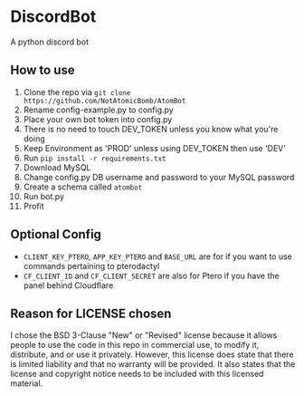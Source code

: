 # DiscordBot

A python discord bot

## How to use

1. Clone the repo via `git clone https://github.com/NotAtomicBomb/AtomBot`
2. Rename config-example.py to config.py
3. Place your own bot token into config.py
4. There is no need to touch DEV_TOKEN unless you know what you're doing
5. Keep Environment as 'PROD' unless using DEV_TOKEN then use 'DEV'
6. Run `pip install -r requirements.txt`
7. Download MySQL
8. Change config.py DB username and password to your MySQL password
9. Create a schema called `atombot`
10. Run bot.py
11. Profit

## Optional Config

+ `CLIENT_KEY_PTERO`, `APP_KEY_PTERO` and `BASE_URL` are for if you want to use commands pertaining to pterodactyl
+ `CF_CLIENT_ID` and `CF_CLIENT_SECRET` are also for Ptero if you have the panel behind Cloudflare


## Reason for LICENSE chosen
I chose the BSD 3-Clause "New" or "Revised" license because it allows people to use the code in this repo in commercial use, to modify it, distribute, and or use it privately. However, this license does state that there is 
limited liability and that no warranty will be provided. It also states that the license and copyright notice needs to be included with this licensed material.
